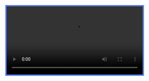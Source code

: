 <video class="std-border-radii-12" autoplay="" loop="" style="border: 4px solid rgb(80, 120, 240); width: 85%;"><source src="assets/Media/Videos/before.mp4" type="video/mp4"></video>
